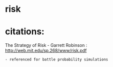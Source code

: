 # risk

# citations:

The Strategy of Risk - Garrett Robinson : http://web.mit.edu/sp.268/www/risk.pdf

	- referenced for battle probability simulations